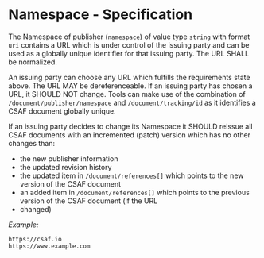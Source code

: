 # Namespace - Specification

The Namespace of publisher (`namespace`) of value type `string` with format `uri` contains a URL which is under control
of the issuing party and can be used as a globally unique identifier for that issuing party. The URL SHALL be
normalized.

An issuing party can choose any URL which fulfills the requirements state above. The URL MAY be dereferenceable. If an
issuing party has chosen a URL, it SHOULD NOT change. Tools can make use of the combination of
`/document/publisher/namespace` and `/document/tracking/id` as it identifies a CSAF document globally unique.

If an issuing party decides to change its Namespace it SHOULD reissue all CSAF documents with an incremented (patch)
version which has no other changes than:

* the new publisher information
* the updated revision history
* the updated item in `/document/references[]` which points to the new version of the CSAF document
* an added item in `/document/references[]` which points to the previous version of the CSAF document (if the URL
* changed)

*Example:*

```
https://csaf.io
https://www.example.com
```
